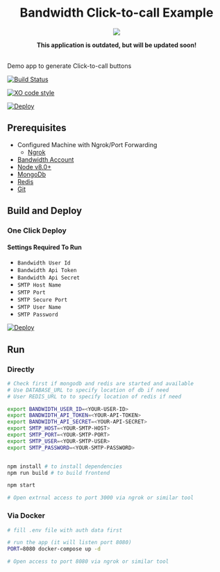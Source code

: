 <div align="center">

# Bandwidth Click-to-call Example

<a href="http://dev.bandwidth.com"><img src="https://s3.amazonaws.com/bwdemos/BW_Voice.png"/></a>
</div>

<div align="center"> 
<b>This application is outdated, but will be updated soon!</b><br><br>
</div> 

Demo app to generate Click-to-call buttons

[![Build Status](https://travis-ci.org/BandwidthExamples/node-click-to-call.svg)](https://travis-ci.org/BandwidthExamples/node-click-to-call)

[![XO code style](https://img.shields.io/badge/code_style-XO-5ed9c7.svg)](https://github.com/sindresorhus/xo)

[![Deploy](https://www.herokucdn.com/deploy/button.svg)](https://heroku.com/deploy)

## Prerequisites
- Configured Machine with Ngrok/Port Forwarding
  - [Ngrok](https://ngrok.com/)
- [Bandwidth Account](https://catapult.inetwork.com/pages/signup.jsf/?utm_medium=social&utm_source=github&utm_campaign=dtolb&utm_content=_)
- [Node v8.0+](https://nodejs.org/en/)
- [MongoDb](http://www.mongodb.org/)
- [Redis](https://redis.io)
- [Git](https://git-scm.com/)


## Build and Deploy

### One Click Deploy

#### Settings Required To Run

* ```Bandwidth User Id```
* ```Bandwidth Api Token```
* ```Bandwidth Api Secret```
* ```SMTP Host Name```
* ```SMTP Port```
* ```SMTP Secure Port```
* ```SMTP User Name```
* ```SMTP Password```

[![Deploy](https://www.herokucdn.com/deploy/button.svg)](https://heroku.com/deploy)

## Run

### Directly

```bash
# Check first if mongodb and redis are started and available
# Use DATABASE_URL to specify location of db if need
# User REDIS_URL to to specify location of redis if need

export BANDWIDTH_USER_ID=<YOUR-USER-ID>
export BANDWIDTH_API_TOKEN=<YOUR-API-TOKEN>
export BANDWIDTH_API_SECRET=<YOUR-API-SECRET>
export SMTP_HOST=<YOUR-SMTP-HOST>
export SMTP_PORT=<YOUR-SMTP-PORT>
export SMTP_USER=<YOUR-SMTP-USER>
export SMTP_PASSWORD=<YOUR-SMTP-PASSWORD>


npm install # to install dependencies
npm run build # to build frontend

npm start

# Open extrnal access to port 3000 via ngrok or similar tool
```

### Via Docker

```bash
# fill .env file with auth data first

# run the app (it will listen port 8080)
PORT=8080 docker-compose up -d

# Open access to port 8080 via ngrok or similar tool
```
